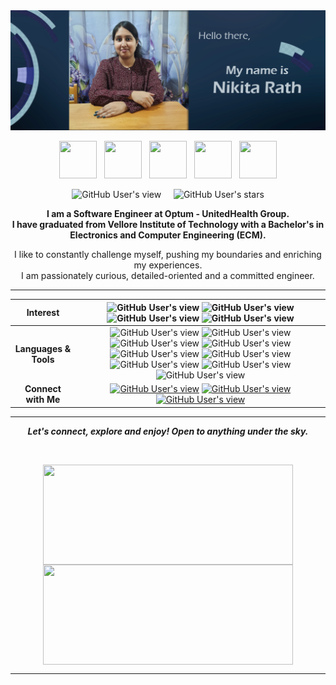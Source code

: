 <img src="https://github.com/nikita9604/nikita9604/blob/master/profile.PNG">

<p align="center">
<a href="https://github.com/nikita9604"><img src="https://d33wubrfki0l68.cloudfront.net/a040d3fe135a512291b3bcab94c329c590e5c275/a2511/images/github-octocat.svg" width="60" height="60"></a>&nbsp;&nbsp;&nbsp;<a href="https://www.linkedin.com/in/nikita-rath/"><img src="https://cdn4.iconfinder.com/data/icons/social-messaging-ui-color-shapes-2-free/128/social-linkedin-circle-512.png" width="60" height="60"></a>&nbsp;&nbsp;&nbsp;<a href="https://nikitarath.medium.com/"><img src="https://cdn4.iconfinder.com/data/icons/social-media-circle-7/512/Medium_circle-512.png" width="60" height="60"></a>&nbsp;&nbsp;&nbsp;<a href="https://www.hackerrank.com/nikitarath01"><img src="https://upload.wikimedia.org/wikipedia/commons/thumb/6/6a/Hackerrank_meaningful_logo.svg/1024px-Hackerrank_meaningful_logo.svg.png" width="60" height="60"></a>&nbsp;&nbsp;&nbsp;<a href="https://www.youtube.com/c/NIKITARATH"><img src="https://cdn4.iconfinder.com/data/icons/social-messaging-ui-color-shapes-2-free/128/social-youtube-circle-512.png" width="60" height="60"></a>
</p>

<p align="center">
  <img alt="GitHub User's view" src="https://komarev.com/ghpvc/?username=nikita9604">&nbsp;&nbsp;&nbsp;&nbsp;
  <img alt="GitHub User's stars" src="https://img.shields.io/github/stars/nikita9604?color=yellow&label=%20Stars%20">
</p>


<p align = "center"><b>
I am a Software Engineer at Optum - UnitedHealth Group.<br>
I have graduated from Vellore Institute of Technology with a Bachelor's in Electronics and Computer Engineering (ECM).</b>
</p>

<p align = "center">
I like to constantly challenge myself, pushing my boundaries and enriching my experiences. <br>I am passionately curious, detailed-oriented and a committed engineer. 
</p>

---

| Interest | <img alt="GitHub User's view" src="https://img.shields.io/badge/%20-Computer%20Vision-%23C05CD4?style=for-the-badge"> <img alt="GitHub User's view" src="https://img.shields.io/badge/%20-Machine%20Learning-%23AA52BC?style=for-the-badge"> <img alt="GitHub User's view" src="https://img.shields.io/badge/%20-Deep%20Learning-%239547A5?style=for-the-badge"> <img alt="GitHub User's view" src="https://img.shields.io/badge/%20-Full%20Stack-%23803D8D?style=for-the-badge"> |
| :---: | :---: |
| <b>Languages & Tools</b>    | <img alt="GitHub User's view" src="https://img.shields.io/badge/%20-C%2B%2B-%23FFEA61?style=for-the-badge"> <img alt="GitHub User's view" src="https://img.shields.io/badge/%20-Python-%23FFDD3C?style=for-the-badge"> <img alt="GitHub User's view" src="https://img.shields.io/badge/%20-Java-%23E8B631?style=for-the-badge"> <img alt="GitHub User's view" src="https://img.shields.io/badge/%20-JAVASCRIPT-%23E08307?style=for-the-badge"> <img alt="GitHub User's view" src="https://img.shields.io/badge/%20-HTML5-%23F55301?style=for-the-badge"> <img alt="GitHub User's view" src="https://img.shields.io/badge/%20-CSS-%23DE4B00?style=for-the-badge"> <img alt="GitHub User's view" src="https://img.shields.io/badge/%20-Spring%20Boot-%23F03801?style=for-the-badge"> <img alt="GitHub User's view" src="https://img.shields.io/badge/%20-PyTorch-%23E60001?style=for-the-badge"> <img alt="GitHub User's view" src="https://img.shields.io/badge/%20-SQL-%239D0700?style=for-the-badge"> |
| <b>Connect with Me</b>  | <a href="https://nikitarath.medium.com/"><img alt="GitHub User's view" src="https://img.shields.io/badge/%20-Medium-%23002447?style=for-the-badge"></a> <a href="https://www.linkedin.com/in/nikita-rath/"><img alt="GitHub User's view" src="https://img.shields.io/badge/%20-LinkedIn-%2300172D?style=for-the-badge"></a> <a href="mailto: nikitarath01@gmail.com"><img alt="GitHub User's view" src="https://img.shields.io/badge/%20-Gmail-%23000B18?style=for-the-badge"></a> |

---

<p align = "center">
  <I><B>Let's connect, explore and enjoy! Open to anything under the sky.</B></I>
</p>

<br>

<p align = "center">
<img align="center" height="160" width="400" src="https://github-readme-stats.vercel.app/api?username=nikita9604&theme=nightowl&show_icons=true" />
<img align="center" height="160" width="400" src="https://github-readme-stats.vercel.app/api/top-langs/?username=nikita9604&layout=compact" />
</p>

---
